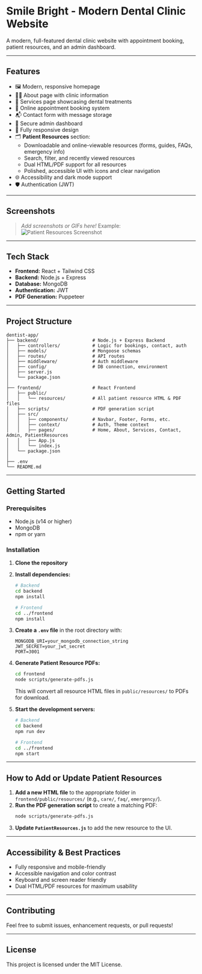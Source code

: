 # Smile Bright - Modern Dental Clinic Website

A modern, full-featured dental clinic website with appointment booking, patient resources, and an admin dashboard.

---

## Features

- 🖼️ Modern, responsive homepage
- 👨‍⚕️ About page with clinic information
- 🦷 Services page showcasing dental treatments
- 📅 Online appointment booking system
- 📬 Contact form with message storage
- 🔐 Secure admin dashboard
- 📱 Fully responsive design
- 🗂️ **Patient Resources** section:
  - Downloadable and online-viewable resources (forms, guides, FAQs, emergency info)
  - Search, filter, and recently viewed resources
  - Dual HTML/PDF support for all resources
  - Polished, accessible UI with icons and clear navigation
- 🌐 Accessibility and dark mode support
- 🛡️ Authentication (JWT)

---

## Screenshots

> _Add screenshots or GIFs here!_
> Example: ![Patient Resources Screenshot](./screenshots/patient-resources.png)

---

## Tech Stack

- **Frontend:** React + Tailwind CSS
- **Backend:** Node.js + Express
- **Database:** MongoDB
- **Authentication:** JWT
- **PDF Generation:** Puppeteer

---

## Project Structure

```
dentist-app/
├── backend/                    # Node.js + Express Backend
│   ├── controllers/            # Logic for bookings, contact, auth
│   ├── models/                 # Mongoose schemas
│   ├── routes/                 # API routes
│   ├── middleware/             # Auth middleware
│   ├── config/                 # DB connection, environment
│   ├── server.js
│   └── package.json
│
├── frontend/                   # React Frontend
│   ├── public/
│   │   └── resources/          # All patient resource HTML & PDF files
│   ├── scripts/                # PDF generation script
│   ├── src/
│   │   ├── components/         # Navbar, Footer, Forms, etc.
│   │   ├── context/            # Auth, Theme context
│   │   ├── pages/              # Home, About, Services, Contact, Admin, PatientResources
│   │   ├── App.js
│   │   └── index.js
│   └── package.json
│
├── .env
└── README.md
```

---

## Getting Started

### Prerequisites
- Node.js (v14 or higher)
- MongoDB
- npm or yarn

### Installation

1. **Clone the repository**
2. **Install dependencies:**
   ```bash
   # Backend
   cd backend
   npm install

   # Frontend
   cd ../frontend
   npm install
   ```
3. **Create a `.env` file** in the root directory with:
   ```
   MONGODB_URI=your_mongodb_connection_string
   JWT_SECRET=your_jwt_secret
   PORT=3001
   ```
4. **Generate Patient Resource PDFs:**
   ```bash
   cd frontend
   node scripts/generate-pdfs.js
   ```
   This will convert all resource HTML files in `public/resources/` to PDFs for download.

5. **Start the development servers:**
   ```bash
   # Backend
   cd backend
   npm run dev

   # Frontend
   cd ../frontend
   npm start
   ```

---

## How to Add or Update Patient Resources

1. **Add a new HTML file** to the appropriate folder in `frontend/public/resources/` (e.g., `care/`, `faq/`, `emergency/`).
2. **Run the PDF generation script** to create a matching PDF:
   ```bash
   node scripts/generate-pdfs.js
   ```
3. **Update `PatientResources.js`** to add the new resource to the UI.

---

## Accessibility & Best Practices
- Fully responsive and mobile-friendly
- Accessible navigation and color contrast
- Keyboard and screen reader friendly
- Dual HTML/PDF resources for maximum usability

---

## Contributing

Feel free to submit issues, enhancement requests, or pull requests!

---

## License

This project is licensed under the MIT License. 